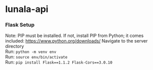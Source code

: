 # lunala-api

### Flask Setup
Note: PIP must be installed. If not, install PIP from Python; it comes included: https://www.python.org/downloads/
Navigate to the server directory \
Run: ```python -m venv env```\
Run: ```source env/bin/activate``` \
Run: ```pip install Flask==1.1.2 Flask-Cors==3.0.10```